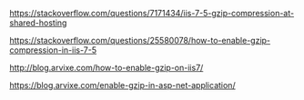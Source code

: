 

https://stackoverflow.com/questions/7171434/iis-7-5-gzip-compression-at-shared-hosting

https://stackoverflow.com/questions/25580078/how-to-enable-gzip-compression-in-iis-7-5

http://blog.arvixe.com/how-to-enable-gzip-on-iis7/

https://blog.arvixe.com/enable-gzip-in-asp-net-application/

